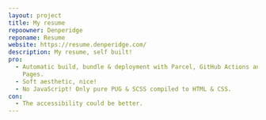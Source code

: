 ```yaml
---
layout: project
title: My resume
repoowner: Denperidge
reponame: Resume
website: https://resume.denperidge.com/
description: My resume, self built!
pro:
  - Automatic build, bundle & deployment with Parcel, GitHub Actions and GitHub
    Pages.
  - Soft aesthetic, nice!
  - No JavaScript! Only pure PUG & SCSS compiled to HTML & CSS.
con:
  - The accessibility could be better.
---
```


